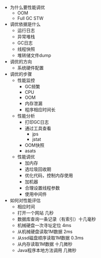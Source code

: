 - 为什么要性能调优
	- OOM
	- Full GC STW
- 调优依据是什么
	- 运行日志
	- 异常堆栈
	- GC日志
	- 线程快照
	- 堆转储文件dump
- 调优的方向
	- 系统硬件配置
- 调优的步骤
	- 性能监控
		- GC频繁
		- CPU
		- OOM
		- 内存泄漏
		- 程序相应时间长
	- 性能分析
		- 打印GC日志
		- 通过工具查看
			- jps
			- jstat
		- OOM快照
		- asats
	- 性能调优
		- 加内存
		- 选垃圾回收期
		- 优化代码，控制内存使用
		- 加机器
		- 合理设置线程参数
		- 使用中间件
- 如何对性能评估
	- 相应时间
	- 打开一个网站 几秒
	- 数据库查询一条记录（有索引）十几毫秒
	- 机械硬盘一次寻址定位 4ms
	- 从机械硬盘读取1M数据 2ms
	- 从ssd磁盘顺序读取1M数据 0.3ms
	- 从内存读取1M数据 十几微秒
	- Java程序本地方法调用 几微秒
